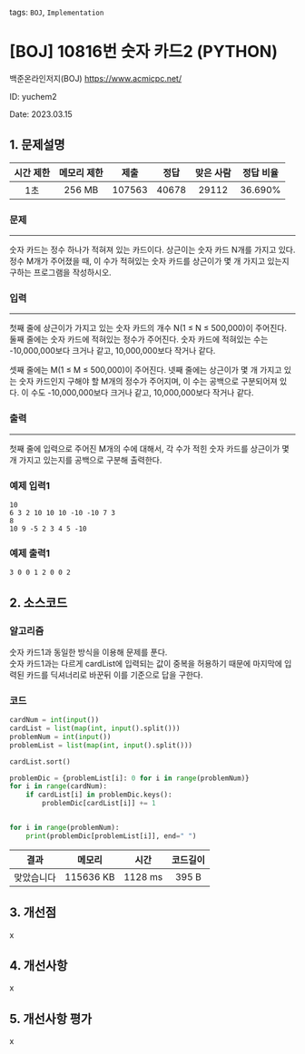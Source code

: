 tags: `BOJ`, `Implementation`
# [BOJ] 10816번 숫자 카드2 (PYTHON)
백준온라인저지(BOJ) https://www.acmicpc.net/

ID: yuchem2

Date: 2023.03.15
## 1. 문제설명
| 시간 제한 | 메모리 제한 | 제출  | 정답 | 맞은 사람 | 정답 비율 |
| :---: | :---: | :---: | :---: | :---: | :---: |
| 1초   |  256 MB   | 107563 | 40678 | 29112 | 36.690%  |

### 문제
---
숫자 카드는 정수 하나가 적혀져 있는 카드이다. 상근이는 숫자 카드 N개를 가지고 있다. 정수 M개가 주어졌을 때, 이 수가 적혀있는 숫자 카드를 상근이가 몇 개 가지고 있는지 구하는 프로그램을 작성하시오.
### 입력
---
첫째 줄에 상근이가 가지고 있는 숫자 카드의 개수 N(1 ≤ N ≤ 500,000)이 주어진다. 둘째 줄에는 숫자 카드에 적혀있는 정수가 주어진다. 숫자 카드에 적혀있는 수는 -10,000,000보다 크거나 같고, 10,000,000보다 작거나 같다.

셋째 줄에는 M(1 ≤ M ≤ 500,000)이 주어진다. 넷째 줄에는 상근이가 몇 개 가지고 있는 숫자 카드인지 구해야 할 M개의 정수가 주어지며, 이 수는 공백으로 구분되어져 있다. 이 수도 -10,000,000보다 크거나 같고, 10,000,000보다 작거나 같다.
### 출력
---
첫째 줄에 입력으로 주어진 M개의 수에 대해서, 각 수가 적힌 숫자 카드를 상근이가 몇 개 가지고 있는지를 공백으로 구분해 출력한다.
### 예제 입력1
```
10
6 3 2 10 10 10 -10 -10 7 3
8
10 9 -5 2 3 4 5 -10
```
### 예제 출력1
```
3 0 0 1 2 0 0 2
```

## 2. 소스코드
### 알고리즘
숫자 카드1과 동일한 방식을 이용해 문제를 푼다.  
숫자 카드1과는 다르게 cardList에 입력되는 값이 중복을 허용하기 때문에 마지막에 입력된 카드를 딕셔너리로 바꾼뒤 이를 기준으로 답을 구한다. 


### 코드
```python
cardNum = int(input())
cardList = list(map(int, input().split()))
problemNum = int(input())
problemList = list(map(int, input().split()))

cardList.sort()

problemDic = {problemList[i]: 0 for i in range(problemNum)}
for i in range(cardNum):
    if cardList[i] in problemDic.keys():
        problemDic[cardList[i]] += 1


for i in range(problemNum):
    print(problemDic[problemList[i]], end=" ")
```

| 결과 | 메모리 | 시간 | 코드길이 |
|:---:|:-----: | :---: | :----: |
| 맞았습니다 | 115636 KB | 1128 ms | 395 B |


## 3. 개선점
x
## 4. 개선사항
x
## 5. 개선사항 평가
x
